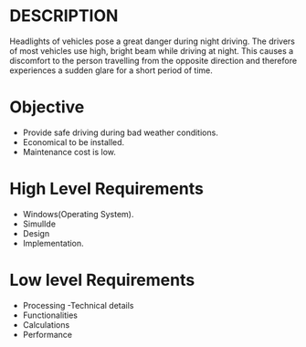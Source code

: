 # DESCRIPTION
Headlights of vehicles pose a great danger during night driving. The drivers of most vehicles use high, bright beam while driving at night. This causes a discomfort to the person travelling from the opposite direction and therefore experiences a sudden glare for a short period of time.

# Objective
- Provide safe driving during bad weather conditions.
- Economical to be installed.
- Maintenance cost is low.

# High Level Requirements
- Windows(Operating System).
- SimulIde
- Design
- Implementation.
# Low level Requirements
- Processing
-Technical details
- Functionalities
- Calculations
- Performance




